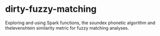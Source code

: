 # dirty-fuzzy-matching

Exploring and using Spark functions, the soundex phonetic algorithm and thelevenshtein similarity metric for fuzzy matching analyses.
